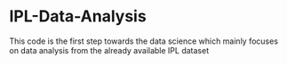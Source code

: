 # IPL-Data-Analysis
This code is the first step towards the data science which mainly focuses on data analysis from the already available IPL dataset
